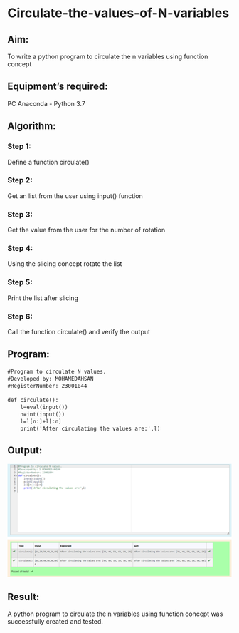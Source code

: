 # Circulate-the-values-of-N-variables
## Aim:
To write a python program to circulate the n variables using function concept

## Equipment’s required:
PC
Anaconda - Python 3.7

## Algorithm: 
### Step 1: 
Define a function circulate()
### Step 2:
Get an list from the user using input() function
### Step 3: 
Get the value from the user for the number of rotation
### Step 4: 
Using the slicing concept rotate the list
### Step 5:
Print the list after slicing 
### Step 6: 
Call the function circulate() and verify the output
## Program:
~~~
#Program to circulate N values.
#Developed by: MOHAMEDAHSAN
#RegisterNumber: 23001044

def circulate():
    l=eval(input())
    n=int(input())
    l=l[n:]+l[:n]
    print('After circulating the values are:',l)
~~~

## Output:
![Circulate the values of N variables](1b_output.png)

## Result:
A python program to circulate the n variables using function concept was successfully created and tested.